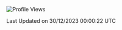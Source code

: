 <!--START_SECTION:waka-->
![Profile Views](http://img.shields.io/badge/Profile%20Views-1-blue)


 Last Updated on 30/12/2023 00:00:22 UTC
<!--END_SECTION:waka-->